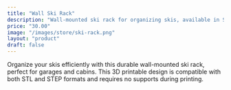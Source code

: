 ```yaml
---
title: "Wall Ski Rack"
description: "Wall-mounted ski rack for organizing skis, available in STL and STEP formats for 3D printing."
price: "30.00"
image: "/images/store/ski-rack.png" 
layout: "product"
draft: false
---
```

Organize your skis efficiently with this durable wall-mounted ski rack, perfect for garages and cabins. This 3D printable design is compatible with both STL and STEP formats and requires no supports during printing.
